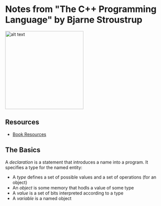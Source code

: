 # Notes from "The C++ Programming Language" by Bjarne Stroustrup

<img src="images/1744359541209.png" alt="alt text" width="250px">

## Resources
- [Book Resources](https://www.stroustrup.com/4th.html)

## The Basics  

A *declaration* is a statement that introduces a name into a program. It specifies a type for the named entity:
- A *type* defines a set of possible values and a set of operations (for an object)
- An *object* is some memory that hodls a value of some type
- A *value* is a set of bits interpreted according to a type
- A *variable* is a named object
